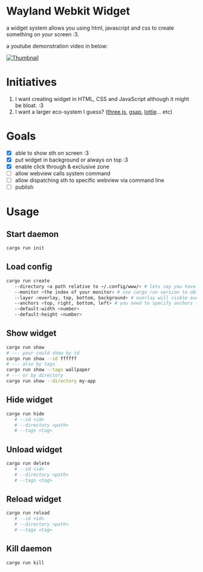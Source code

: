 # Wayland Webkit Widget

a widget system allows you using html, javascript and css to create something on your screen :3.

a youtube demonstration video in below:

[![Thumbnail](http://i3.ytimg.com/vi/TyJTUVT9ZWs/maxresdefault.jpg)](https://www.youtube.com/watch?v=TyJTUVT9ZWs)

# Initiatives

1. I want creating widget in HTML, CSS and JavaScript although it might be bloat. :3
2. I want a larger eco-system I guess? ([three.js](https://threejs.org/), [gsap](https://gsap.com/), [lottie](https://airbnb.design/lottie/)... etc)

# Goals

- [x] able to show sth on screen :3
- [x] put widget in background or always on top :3
- [x] enable click through & exclusive zone
- [ ] allow webview calls system command
- [ ] allow dispatching sth to specific webview via command line
- [ ] publish

# Usage

## Start daemon

```sh
cargo run init
```

## Load config

```sh
cargo run create
   --directory <a path relative to ~/.config/www/> # lets say you have a index.html located at ~/.config/www/my-app/index.html, the path would be my-app
   --monitor <the index of your monitor> # use cargo run version to obtain the information of the indices
   --layer <overlay, top, bottom, background> # overlay will visble even when fullscreen
   --anchors <top, right, bottom, left> # you need to specify anchors to show the application
   --default-width <number>
   --default-height <number>
```

## Show widget

```sh
cargo run show
# --- your could show by id
cargo run show --id ffffff
# --- also by tags
cargo run show --tags wallpaper
# --- or by directory
cargo run show --directory my-app
```

## Hide widget

```sh
cargo run hide
   # --id <id>
   # --directory <path>
   # --tags <tag>
```

## Unload widget

```sh
cargo run delete
   # --id <id>
   # --directory <path>
   # --tags <tag>
```

## Reload widget

```sh
cargo run reload
   # --id <id>
   # --directory <path>
   # --tags <tag>
```

## Kill daemon

```sh
cargo run kill
```

